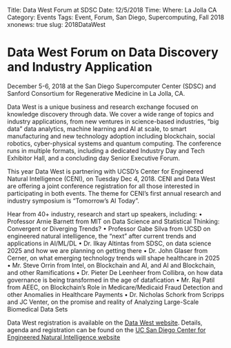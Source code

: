 Title: Data West Forum at SDSC
Date: 12/5/2018
Time: 
Where: La Jolla CA
Category: Events
Tags: Event, Forum, San Diego, Supercomputing, Fall 2018
xnonews: true
slug: 2018DataWest

# Data West Forum on Data Discovery and Industry Application

December 5-6, 2018 at the San Diego Supercomputer Center (SDSC) and Sanford Consortium for Regenerative Medicine in La Jolla, CA.

Data West is a unique business and research exchange focused on knowledge discovery through data. We cover a wide range of topics and industry applications, from new ventures in science-based industries, “big data” data analytics, machine learning and AI at scale, to smart manufacturing and new technology adoption including blockchain, social robotics, cyber-physical systems and quantum computing. The conference runs in multiple formats, including a dedicated Industry Day and Tech Exhibitor Hall, and a concluding day Senior Executive Forum.
 
This year Data West is partnering with UCSD’s Center for Engineered Natural Intelligence (CENI), on Tuesday Dec 4, 2018.  CENI and Data West are offering a joint conference registration for all those interested in participating in both events.  The theme for CENI’s first annual research and industry symposium is “Tomorrow’s AI Today”.
 
Hear from 40+ industry, research and start up speakers, including: 
•	Professor Arnie Barnett from MIT on Data Science and Statistical Thinking: Convergent or Diverging Trends?
•	Professor Gabe Silva from UCSD on engineered natural intelligence, the “next” after current trends and applications in AI/ML/DL
•	Dr. Ilkay Altintas from SDSC, on data science 2025 and how we are planning on getting there
•	Dr. John Glaser from Cerner, on what emerging technology trends will shape healthcare in 2025
•	Mr. Steve Orrin from Intel, on Blockchain and AI, and AI and Blockchain, and other Ramifications
•	Dr. Pieter De Leenheer from Collibra, on how data governance is being transformed in the age of datafication
•	Mr. Raj Patil from AEEC, on Blockchain’s Role in Medicare/Medicaid Fraud Detection and other Anomalies in Healthcare Payments
•	Dr. Nicholas Schork from Scripps and JC Venter, on the promise and reality of Analyzing Large-Scale Biomedical Data Sets
 
Data West registration is available on the [Data West website](http://www.datawest.org/).
Details, agenda and registration can be found on the [UC San Diego Center for Engineered Natural Intelligence website](http://jacobsschool.ucsd.edu/events/2018/ceni/index.shtml)